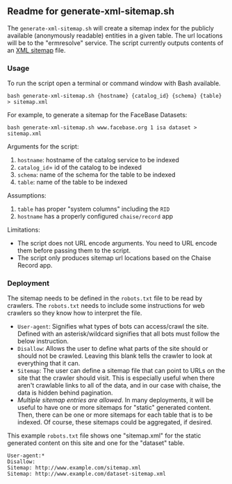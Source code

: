 ## Readme for generate-xml-sitemap.sh

The `generate-xml-sitemap.sh` will create a sitemap index for the publicly 
available (anonymously readable) entities in a given table. The url locations
will be to the "ermresolve" service. The script currently outputs contents of 
an [XML sitemap](https://www.sitemaps.org/protocol.html) file.

### Usage

To run the script open a terminal or command window with Bash available.

```
bash generate-xml-sitemap.sh {hostname} {catalog_id} {schema} {table} > sitemap.xml
```

For example, to generate a sitemap for the FaceBase Datasets:

```
bash generate-xml-sitemap.sh www.facebase.org 1 isa dataset > sitemap.xml
```

Arguments for the script:
1. `hostname`: hostname of the catalog service to be indexed
2. `catalog_id`= id of the catalog to be indexed
3. `schema`: name of the schema for the table to be indexed
4. `table`: name of the table to be indexed

Assumptions:
1. `table` has proper "system columns" including the `RID`
2. `hostname` has a properly configured `chaise/record` app

Limitations:
- The script does not URL encode arguments. You need to URL encode them before 
  passing them to the script.
- The script only produces sitemap url locations based on the Chaise Record app.

### Deployment

The sitemap needs to be defined in the `robots.txt` file to be read by 
crawlers. The `robots.txt` needs to include some instructions for web crawlers
so they know how to interpret the file.
  - `User-agent`: Signifies what types of bots can access/crawl the site. 
    Defined with an asterisk/wildcard signifies that all bots must follow the 
    below instruction.
  - `Disallow`: Allows the user to define what parts of the site should or 
    should not be crawled. Leaving this blank tells the crawler to look at 
    everything that it can.
  - `Sitemap`: The user can define a sitemap file that can point to URLs on the
    site that the crawler should visit. This is especially useful when there
    aren't crawlable links to all of the data, and in our case with chaise, the
    data is hidden behind pagination.
  - _Multiple sitemap entries are allowed_. In many deployments, it will be 
    useful to have one or more sitemaps for "static" generated content. Then,
    there can be one or more sitemaps for each table that is to be indexed. 
    Of course, these sitemaps could be aggregated, if desired.

This example `robots.txt` file shows one "sitemap.xml" for the static generated
content on this site and one for the "dataset" table.

```
User-agent:*  
Disallow:  
Sitemap: http://www.example.com/sitemap.xml 
Sitemap: http://www.example.com/dataset-sitemap.xml 
```
 
